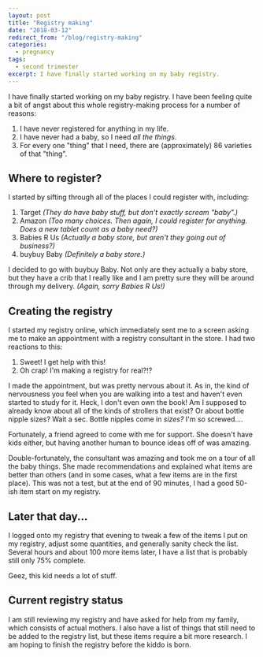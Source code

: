 ```yaml
---
layout: post
title: "Registry making"
date: "2018-03-12"
redirect_from: "/blog/registry-making"
categories:
  - pregnancy
tags:
  - second trimester
excerpt: I have finally started working on my baby registry.
---
```


I have finally started working on my baby registry. I have been feeling quite a bit of angst about this whole registry-making process for a number of reasons:

1. I have never registered for anything in my life.
1. I have never had a baby, so I need _all the things_.
1. For every one "thing" that I need, there are (approximately) 86 varieties of that "thing".

## Where to register?

I started by sifting through all of the places I could register with, including:

1. Target _(They do have baby stuff, but don't exactly scream "baby".)_
1. Amazon _(Too many choices. Then again, I could register for anything. Does a new tablet count as a baby need?)_
1. Babies R Us _(Actually a baby store, but aren't they going out of business?)_
1. buybuy Baby _(Definitely a baby store.)_

I decided to go with buybuy Baby. Not only are they actually a baby store, but they have a crib that I really like and I am pretty sure they will be around through my delivery. _(Again, sorry Babies R Us!)_

## Creating the registry

I started my registry online, which immediately sent me to a screen asking me to make an appointment with a registry consultant in the store. I had two reactions to this:

1. Sweet! I get help with this!
1. Oh crap! I'm making a registry for real?!?

I made the appointment, but was pretty nervous about it. As in, the kind of nervousness you feel when you are walking into a test and haven't even started to study for it. Heck, I don't even own the book! Am I supposed to already know about all of the kinds of strollers that exist? Or about bottle nipple sizes? Wait a sec. Bottle nipples come in _sizes?_ I'm so screwed....

Fortunately, a friend agreed to come with me for support. She doesn't have kids either, but having another human to bounce ideas off of was amazing.

Double-fortunately, the consultant was amazing and took me on a tour of all the baby things. She made recommendations and explained what items are better than others (and in some cases, what a few items are in the first place). This was not a test, but at the end of 90 minutes, I had a good 50-ish item start on my registry.

## Later that day...

I logged onto my registry that evening to tweak a few of the items I put on my registry, adjust some quantities, and generally sanity check the list. Several hours and about 100 more items later, I have a list that is probably still only 75% complete.

Geez, this kid needs a lot of stuff.

## Current registry status

I am still reviewing my registry and have asked for help from my family, which consists of actual mothers. I also have a list of things that still need to be added to the registry list, but these items require a bit more research. I am hoping to finish the registry before the kiddo is born.
